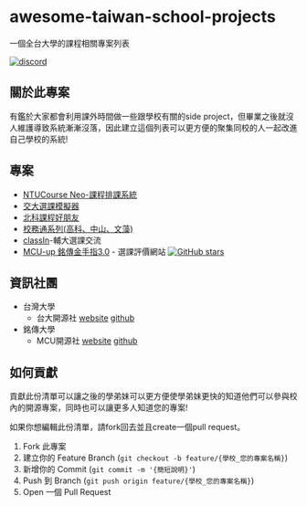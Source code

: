 # awesome-taiwan-school-projects
一個全台大學的課程相關專案列表

[![discord][discord-shield]][discord-url]

## 關於此專案
有鑑於大家都會利用課外時間做一些跟學校有關的side project，但畢業之後就沒人維護導致系統漸漸沒落，因此建立這個列表可以更方便的聚集同校的人一起改進自己學校的系統!

## 專案
* [NTUCourse Neo-課程排課系統](https://github.com/NTUCourse-Neo)
* [交大選課模擬器](https://github.com/splitline/NCTUwU)
* [北科課程好朋友](https://github.com/NTUCourse-Neo)
* [校務通系列(高科、中山、文藻)](https://github.com/abc873693/ap_common)
* [classIn](https://github.com/charlieworld/classIn)-輔大選課交流
* [MCU-up 銘傳金手指3.0](https://github.com/mcuosc/MCU-up) - 選課評價網站 [![GitHub stars](https://img.shields.io/github/forks/mcuosc/MCU-up?style=social)](https://github.com/mcuosc/MCU-up/stargazers/)

## 資訊社團
* 台灣大學
  * 台大開源社 [website](https://ntuosc.org/) [github](https://github.com/NTUOSC)
* 銘傳大學
  * MCU開源社 [website](https://www.mcuosc.dev/) [github](https://github.com/mcuosc) 

## 如何貢獻
貢獻此份清單可以讓之後的學弟妹可以更方便使學弟妹更快的知道他們可以參與校內的開源專案，同時也可以讓更多人知道您的專案!

如果你想編輯此份清單，請fork回去並且create一個pull request。

1. Fork 此專案 
2. 建立你的 Feature Branch (`git checkout -b feature/{學校_您的專案名稱}`)
3. 新增你的 Commit  (`git commit -m '{簡短說明}'`)
4. Push 到 Branch (`git push origin feature/{學校_您的專案名稱}`)
5. Open 一個 Pull Request

[discord-shield]: https://img.shields.io/badge/-Discord-black.svg?style=for-the-badge&logo=discord&colorB=555
[discord-url]: https://discord.gg/kRMDa3CP
